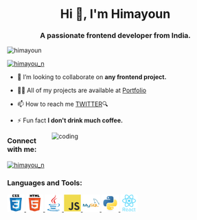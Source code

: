 <!--- 👋 Hi, I’m HimAYouN

<img align="right" alt="coding" width="400" src="https://miro.medium.com/max/1360/1*IRGHmiGsa16stedQvIaZfw.gif"/>


- 👀 I’m interested in Data Science...
- 🌱 I’m currently learning DSA ... 💻
- 📚 Also i am in touch with frontend Web dev. 🎉
- <!---💞️ I’m looking to collaborate on 
- 📫 How to reach me ... [TWITTER](https://twitter.com/himayou_n?s=09)🔍
- Visit my [Portfolio](https://himayoun.github.io/portfolio/)
<!---
HimAYouN/HimAYouN is a ✨ special ✨ repository because its `README.md` (this file) appears on your GitHub profile.
You can click the Preview link to take a look at your changes.
if you are watching this as downloded file, main file of this will be found on... https://github.com/HimAYouN ...
--->
<h1 align="center">Hi 👋, I'm Himayoun</h1>
<h3 align="center">A passionate frontend developer from India.</h3>

<p align="left"> <img src="https://komarev.com/ghpvc/?username=himayoun&label=Profile%20views&color=0e75b6&style=flat" alt="himayoun" /> </p>

<p align="left"> <a href="https://twitter.com/himayou_n" target="blank"><img src="https://img.shields.io/twitter/follow/himayou_n?logo=twitter&style=for-the-badge" alt="himayou_n" /></a> </p>

- 👯 I’m looking to collaborate on **any frontend project.**

- 👨‍💻 All of my projects are available at [Portfolio](https://himayoun.github.io/portfolio/)

- 📫 How to reach me [TWITTER](https://twitter.com/himayou_n?s=09)🔍

- ⚡ Fun fact **I don't drink much coffee.**
<img align="right" alt="coding" width="400" src="https://miro.medium.com/max/1360/1*IRGHmiGsa16stedQvIaZfw.gif"/>
<h3 align="left">Connect with me:</h3>
<p align="left">
<a href="https://twitter.com/himayou_n" target="blank"><img align="center" src="https://raw.githubusercontent.com/rahuldkjain/github-profile-readme-generator/master/src/images/icons/Social/twitter.svg" alt="himayou_n" height="30" width="40" /></a>
</p>

<h3 align="left">Languages and Tools:</h3>
<p align="left"> <a href="https://www.w3schools.com/css/" target="_blank" rel="noreferrer"> <img src="https://raw.githubusercontent.com/devicons/devicon/master/icons/css3/css3-original-wordmark.svg" alt="css3" width="40" height="40"/> </a> <a href="https://www.w3.org/html/" target="_blank" rel="noreferrer"> <img src="https://raw.githubusercontent.com/devicons/devicon/master/icons/html5/html5-original-wordmark.svg" alt="html5" width="40" height="40"/> </a> <a href="https://www.java.com" target="_blank" rel="noreferrer"> <img src="https://raw.githubusercontent.com/devicons/devicon/master/icons/java/java-original.svg" alt="java" width="40" height="40"/> </a> <a href="https://developer.mozilla.org/en-US/docs/Web/JavaScript" target="_blank" rel="noreferrer"> <img src="https://raw.githubusercontent.com/devicons/devicon/master/icons/javascript/javascript-original.svg" alt="javascript" width="40" height="40"/> </a> <a href="https://www.mysql.com/" target="_blank" rel="noreferrer"> <img src="https://raw.githubusercontent.com/devicons/devicon/master/icons/mysql/mysql-original-wordmark.svg" alt="mysql" width="40" height="40"/> </a> <a href="https://www.python.org" target="_blank" rel="noreferrer"> <img src="https://raw.githubusercontent.com/devicons/devicon/master/icons/python/python-original.svg" alt="python" width="40" height="40"/> </a> <a href="https://reactjs.org/" target="_blank" rel="noreferrer"> <img src="https://raw.githubusercontent.com/devicons/devicon/master/icons/react/react-original-wordmark.svg" alt="react" width="40" height="40"/> </a> </p>
